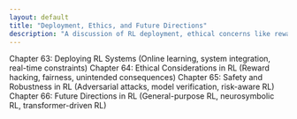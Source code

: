 ```yaml
---
layout: default
title: "Deployment, Ethics, and Future Directions"
description: "A discussion of RL deployment, ethical concerns like reward hacking, and next steps like neurosymbolic RL."
---
```


<link rel="stylesheet" href="{{ '/assets/css/section-academic.css' | relative_url }}">

Chapter 63: Deploying RL Systems
(Online learning, system integration, real-time constraints)
Chapter 64: Ethical Considerations in RL
(Reward hacking, fairness, unintended consequences)
Chapter 65: Safety and Robustness in RL
(Adversarial attacks, model verification, risk-aware RL)
Chapter 66: Future Directions in RL
(General-purpose RL, neurosymbolic RL, transformer-driven RL)

<script>
  // Navigation variables
  var prevSection = "/content/handbooks/generative-ai/index.md";
  var nextSection = "/content/handbooks/generative-ai/section2.md";
</script>

<script src="{{ '/assets/js/section-academic.js' | relative_url }}"></script>
